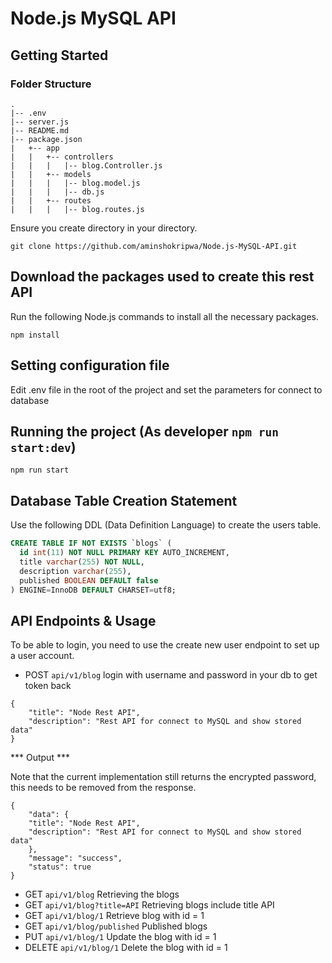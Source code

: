 # Node.js MySQL API

## Getting Started

### Folder Structure
```
.
|-- .env
|-- server.js
|-- README.md
|-- package.json
|   +-- app
|   |   +-- controllers
|   |   |   |-- blog.Controller.js
|   |   +-- models
|   |   |   |-- blog.model.js
|   |   |   |-- db.js
|   |   +-- routes
|   |   |   |-- blog.routes.js
```
Ensure you create directory in your directory.

`git clone https://github.com/aminshokripwa/Node.js-MySQL-API.git`

## Download the packages used to create this rest API
Run the following Node.js commands to install all the necessary packages.

```
npm install
```

## Setting configuration file
Edit .env file in the root of the project and set the parameters for connect to database

## Running the project (As developer `npm run start:dev`)

`npm run start`

## Database Table Creation Statement
Use the following DDL (Data Definition Language) to create the users table.

``` SQL
CREATE TABLE IF NOT EXISTS `blogs` (
  id int(11) NOT NULL PRIMARY KEY AUTO_INCREMENT,
  title varchar(255) NOT NULL,
  description varchar(255),
  published BOOLEAN DEFAULT false
) ENGINE=InnoDB DEFAULT CHARSET=utf8;
```

## API Endpoints & Usage

To be able to login, you need to use the create new user endpoint to set up a user account.

* POST    `api/v1/blog` login with username and password in your db to get token back

```
{
    "title": "Node Rest API",
    "description": "Rest API for connect to MySQL and show stored data"
}
```

*** Output ***

Note that the current implementation still returns the encrypted password, this needs to be removed from the response.

```
{
    "data": {
    "title": "Node Rest API",
    "description": "Rest API for connect to MySQL and show stored data"
    },
    "message": "success",
    "status": true
}
```

* GET     `api/v1/blog` Retrieving the blogs
* GET     `api/v1/blog?title=API` Retrieving blogs include title API
* GET     `api/v1/blog/1` Retrieve blog with id = 1
* GET     `api/v1/blog/published` Published blogs
* PUT     `api/v1/blog/1` Update the blog with id = 1
* DELETE  `api/v1/blog/1` Delete the blog with id = 1

